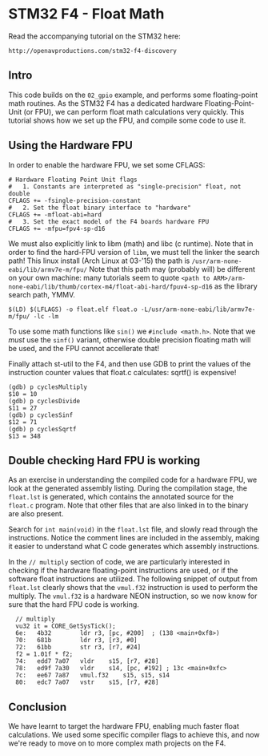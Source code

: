 STM32 F4 - Float Math
=====================

Read the accompanying tutorial on the STM32 here:
```
http://openavproductions.com/stm32-f4-discovery
```

Intro
-----
This code builds on the `02_gpio` example, and performs some floating-point 
math routines. As the STM32 F4 has a dedicated hardware Floating-Point-Unit (or 
FPU), we can perform float math calculations very quickly. This tutorial shows
how we set up the FPU, and compile some code to use it.

Using the Hardware FPU
----------------------
In order to enable the hardware FPU, we set some CFLAGS:
```
# Hardware Floating Point Unit flags 
#   1. Constants are interpreted as "single-precision" float, not double
CFLAGS += -fsingle-precision-constant
#   2. Set the float binary interface to "hardware"
CFLAGS += -mfloat-abi=hard
#   3. Set the exact model of the F4 boards hardware FPU
CFLAGS += -mfpu=fpv4-sp-d16
```
We must also explicitly link to libm (math) and libc (c runtime). Note that in
order to find the hard-FPU version of `libm`, we must tell the linker the search
path! This linux install (Arch Linux at 03-'15) the path is
`/usr/arm-none-eabi/lib/armv7e-m/fpu/`  Note that this path may (probably will)
be different on your own machine: many tutorials seem to quote
`<path to ARM>/arm-none-eabi/lib/thumb/cortex-m4/float-abi-hard/fpuv4-sp-d16` as
the library search path, YMMV.
```
$(LD) $(LFLAGS) -o float.elf float.o -L/usr/arm-none-eabi/lib/armv7e-m/fpu/ -lc -lm
```

To use some math functions like `sin()` we `#include <math.h>`. Note that we *must*
use the `sinf()` variant, otherwise double precision floating math will be used,
and the FPU cannot accellerate that!

Finally attach st-util to the F4, and then use GDB to print the values of the
instruction counter values that float.c calculates: sqrtf() is expensive!
```
(gdb) p cyclesMultiply
$10 = 10
(gdb) p cyclesDivide
$11 = 27
(gdb) p cyclesSinf
$12 = 71
(gdb) p cyclesSqrtf
$13 = 348
```

Double checking Hard FPU is working
-----------------------------------
As an exercise in understanding the compiled code for a hardware FPU, we look at
the generated assembly listing. During the compilation stage, the `float.lst` is
generated, which contains the annotated source for the `float.c` program. Note
that other files that are also linked in to the binary are also present.

Search for `int main(void)` in the `float.lst` file, and slowly read through the
instructions. Notice the comment lines are included in the assembly, making it
easier to understand what C code generates which assembly instructions.

In the `// multiply` section of code, we are particularly interested in checking
if the hardware floating-point instructions are used, or if the software float
instructions are utilized. The following snippet of output from `float.lst`
clearly shows that the `vmul.f32` instruction is used to perform the multiply.
The `vmul.f32` is a hardware NEON instruction, so we now know for sure that the
hard FPU code is working.
```
  // multiply
  vu32 it = CORE_GetSysTick();
  6e:	4b32      	ldr	r3, [pc, #200]	; (138 <main+0xf8>)
  70:	681b      	ldr	r3, [r3, #0]
  72:	61bb      	str	r3, [r7, #24]
  f2 = 1.01f * f2;
  74:	edd7 7a07 	vldr	s15, [r7, #28]
  78:	ed9f 7a30 	vldr	s14, [pc, #192]	; 13c <main+0xfc>
  7c:	ee67 7a87 	vmul.f32	s15, s15, s14
  80:	edc7 7a07 	vstr	s15, [r7, #28]
```


Conclusion
----------
We have learnt to target the hardware FPU, enabling much faster float 
calculations. We used some specific compiler flags to achieve this, and now 
we're ready to move on to more complex math projects on the F4.
